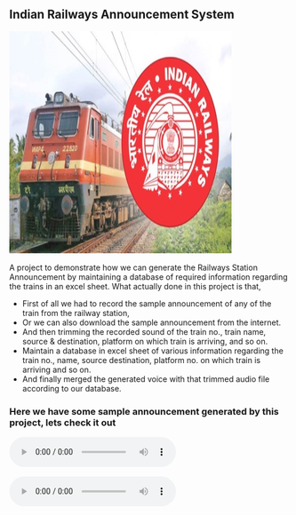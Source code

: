 ## Indian Railways Announcement System

<img src="railways.jpg" alt="Model Picture" style="width:400px;height:400px">

A project to demonstrate how we can generate the Railways Station Announcement by maintaining a database of required information regarding the trains in an excel sheet.
What actually done in this project is that, 
* First of all we had to record the sample announcement of any of the train from the railway station, 
* Or we can also download the sample announcement from the internet. 
* And then trimming the recorded sound of the train no., train name, source & destination, platform on which train is arriving, and so on.
* Maintain a database in excel sheet of various information regarding the train no., name, source destination, platform no. on which train is arriving and so on.
* And finally merged the generated voice with that trimmed audio file according to our database.

### Here we have some sample announcement generated by this project, lets check it out
<audio src="announcement_1 2 3 9 3_1.mp3" controls="controls"></audio>

<audio src="announcement_1 4 3 1 6_2.mp3" controls="controls"></audio>
